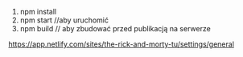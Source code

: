 1. npm install
2. npm start //aby uruchomić 
3. npm build // aby zbudować przed publikacją na serwerze

https://app.netlify.com/sites/the-rick-and-morty-tu/settings/general
